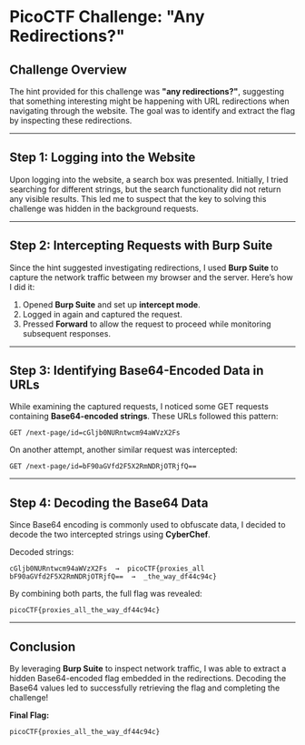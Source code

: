 # PicoCTF Challenge: "Any Redirections?"

## **Challenge Overview**
The hint provided for this challenge was **"any redirections?"**, suggesting that something interesting might be happening with URL redirections when navigating through the website. The goal was to identify and extract the flag by inspecting these redirections.

---
## **Step 1: Logging into the Website**
Upon logging into the website, a search box was presented. Initially, I tried searching for different strings, but the search functionality did not return any visible results. This led me to suspect that the key to solving this challenge was hidden in the background requests.

---
## **Step 2: Intercepting Requests with Burp Suite**
Since the hint suggested investigating redirections, I used **Burp Suite** to capture the network traffic between my browser and the server. Here’s how I did it:

1. Opened **Burp Suite** and set up **intercept mode**.
2. Logged in again and captured the request.
3. Pressed **Forward** to allow the request to proceed while monitoring subsequent responses.

---
## **Step 3: Identifying Base64-Encoded Data in URLs**
While examining the captured requests, I noticed some GET requests containing **Base64-encoded strings**. These URLs followed this pattern:

```
GET /next-page/id=cGljb0NURntwcm94aWVzX2Fs
```

On another attempt, another similar request was intercepted:

```
GET /next-page/id=bF90aGVfd2F5X2RmNDRjOTRjfQ==
```

---
## **Step 4: Decoding the Base64 Data**

Since Base64 encoding is commonly used to obfuscate data, I decided to decode the two intercepted strings using **CyberChef**.

Decoded strings:

```
cGljb0NURntwcm94aWVzX2Fs  →  picoCTF{proxies_all
bF90aGVfd2F5X2RmNDRjOTRjfQ==  →  _the_way_df44c94c}
```

By combining both parts, the full flag was revealed:

```
picoCTF{proxies_all_the_way_df44c94c}
```

---
## **Conclusion**
By leveraging **Burp Suite** to inspect network traffic, I was able to extract a hidden Base64-encoded flag embedded in the redirections. Decoding the Base64 values led to successfully retrieving the flag and completing the challenge!


**Final Flag:**
```
picoCTF{proxies_all_the_way_df44c94c}
```

